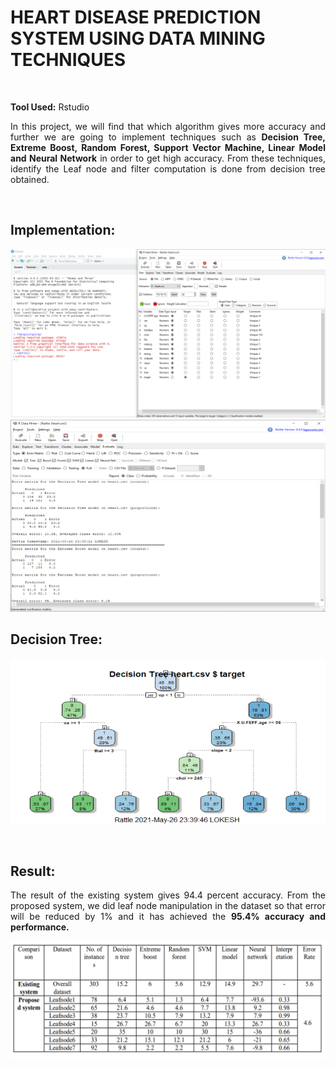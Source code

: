# HEART DISEASE PREDICTION SYSTEM USING DATA MINING TECHNIQUES

<br>

**Tool Used:** Rstudio

<p align="justify">In this project, we will find that which algorithm gives more accuracy and further we are going to implement techniques such as <b>Decision Tree, Extreme Boost, Random Forest, Support Vector Machine, Linear Model and Neural Network</b> in order to get high accuracy. From these techniques, identify the Leaf node and filter computation is done from decision tree obtained.</p>

<br>

## Implementation:

![](/images/Picture1.png)
![](/images/Picture2.png)

## Decision Tree:

![](/images/Picture3.png)

<br>

## Result:
<p align="justify"> The result of the existing system gives 94.4 percent accuracy. From the proposed system, we did leaf node manipulation in the dataset so that error will be reduced by 1% and it has achieved the <b>95.4% accuracy and performance.</b></p>

![](/images/Picture4.png)
